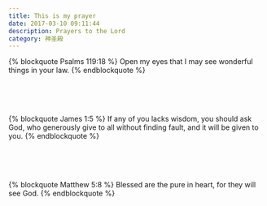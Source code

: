 ```yaml
---
title: This is my prayer
date: 2017-03-10 09:11:44
description: Prayers to the Lord
category: 神圣殿
---
```


{% blockquote Psalms 119:18 %} Open my eyes that I may see wonderful things in your law. {% endblockquote %}

<br><br><br>

{% blockquote James 1:5 %} If any of you lacks wisdom, you should ask God, who generously give to all without finding fault, and it will be given to you. {% endblockquote %}

<br><br><br>

{% blockquote Matthew 5:8 %} Blessed are the pure in heart, for they will see God.  {% endblockquote %}